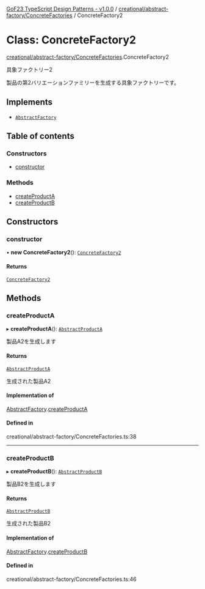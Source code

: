 [GoF23 TypeScript Design Patterns - v1.0.0](../README.md) / [creational/abstract-factory/ConcreteFactories](../modules/creational_abstract_factory_ConcreteFactories.md) / ConcreteFactory2

# Class: ConcreteFactory2

[creational/abstract-factory/ConcreteFactories](../modules/creational_abstract_factory_ConcreteFactories.md).ConcreteFactory2

具象ファクトリー2

製品の第2バリエーションファミリーを生成する具象ファクトリーです。

## Implements

- [`AbstractFactory`](../interfaces/creational_abstract_factory_AbstractFactory.AbstractFactory.md)

## Table of contents

### Constructors

- [constructor](creational_abstract_factory_ConcreteFactories.ConcreteFactory2.md#constructor)

### Methods

- [createProductA](creational_abstract_factory_ConcreteFactories.ConcreteFactory2.md#createproducta)
- [createProductB](creational_abstract_factory_ConcreteFactories.ConcreteFactory2.md#createproductb)

## Constructors

### constructor

• **new ConcreteFactory2**(): [`ConcreteFactory2`](creational_abstract_factory_ConcreteFactories.ConcreteFactory2.md)

#### Returns

[`ConcreteFactory2`](creational_abstract_factory_ConcreteFactories.ConcreteFactory2.md)

## Methods

### createProductA

▸ **createProductA**(): [`AbstractProductA`](../interfaces/creational_abstract_factory_AbstractProducts.AbstractProductA.md)

製品A2を生成します

#### Returns

[`AbstractProductA`](../interfaces/creational_abstract_factory_AbstractProducts.AbstractProductA.md)

生成された製品A2

#### Implementation of

[AbstractFactory](../interfaces/creational_abstract_factory_AbstractFactory.AbstractFactory.md).[createProductA](../interfaces/creational_abstract_factory_AbstractFactory.AbstractFactory.md#createproducta)

#### Defined in

creational/abstract-factory/ConcreteFactories.ts:38

___

### createProductB

▸ **createProductB**(): [`AbstractProductB`](../interfaces/creational_abstract_factory_AbstractProducts.AbstractProductB.md)

製品B2を生成します

#### Returns

[`AbstractProductB`](../interfaces/creational_abstract_factory_AbstractProducts.AbstractProductB.md)

生成された製品B2

#### Implementation of

[AbstractFactory](../interfaces/creational_abstract_factory_AbstractFactory.AbstractFactory.md).[createProductB](../interfaces/creational_abstract_factory_AbstractFactory.AbstractFactory.md#createproductb)

#### Defined in

creational/abstract-factory/ConcreteFactories.ts:46
